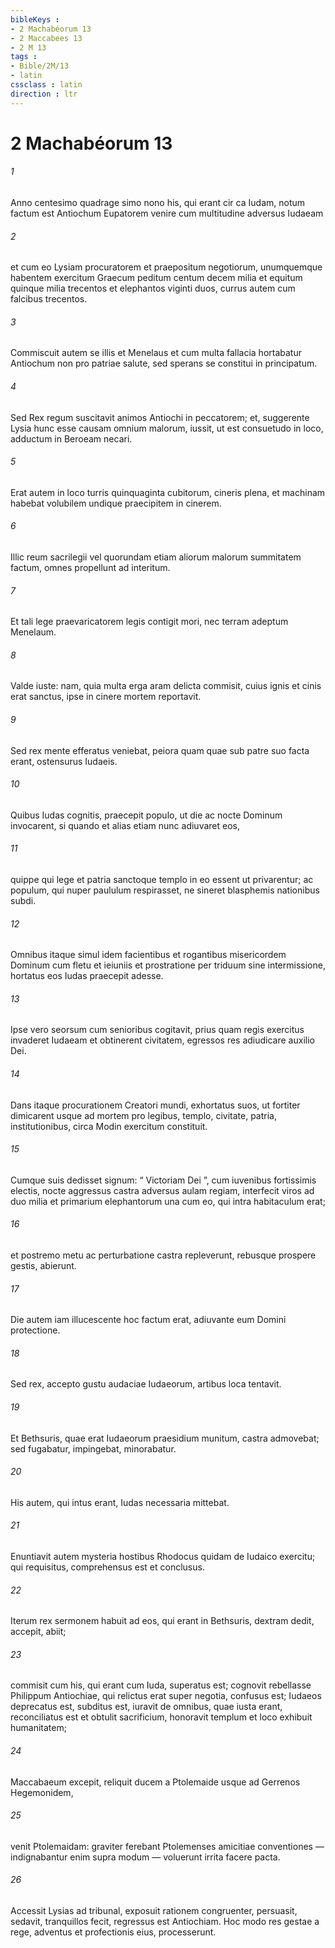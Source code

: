```yaml
---
bibleKeys : 
- 2 Machabéorum 13
- 2 Maccabees 13
- 2 M 13
tags : 
- Bible/2M/13
- latin
cssclass : latin
direction : ltr
---
```


# 2 Machabéorum 13

###### 1
Anno centesimo quadrage simo nono his, qui erant cir ca Iudam, notum factum est Antiochum Eupatorem venire cum multitudine adversus Iudaeam 
###### 2
et cum eo Lysiam procuratorem et praepositum negotiorum, unumquemque habentem exercitum Graecum peditum centum decem milia et equitum quinque milia trecentos et elephantos viginti duos, currus autem cum falcibus trecentos. 
###### 3
Commiscuit autem se illis et Menelaus et cum multa fallacia hortabatur Antiochum non pro patriae salute, sed sperans se constitui in principatum. 
###### 4
Sed Rex regum suscitavit animos Antiochi in peccatorem; et, suggerente Lysia hunc esse causam omnium malorum, iussit, ut est consuetudo in loco, adductum in Beroeam necari. 
###### 5
Erat autem in loco turris quinquaginta cubitorum, cineris plena, et machinam habebat volubilem undique praecipitem in cinerem. 
###### 6
Illic reum sacrilegii vel quorundam etiam aliorum malorum summitatem factum, omnes propellunt ad interitum. 
###### 7
Et tali lege praevaricatorem legis contigit mori, nec terram adeptum Menelaum. 
###### 8
Valde iuste: nam, quia multa erga aram delicta commisit, cuius ignis et cinis erat sanctus, ipse in cinere mortem reportavit.
###### 9
Sed rex mente efferatus veniebat, peiora quam quae sub patre suo facta erant, ostensurus Iudaeis. 
###### 10
Quibus Iudas cognitis, praecepit populo, ut die ac nocte Dominum invocarent, si quando et alias etiam nunc adiuvaret eos, 
###### 11
quippe qui lege et patria sanctoque templo in eo essent ut privarentur; ac populum, qui nuper paululum respirasset, ne sineret blasphemis nationibus subdi. 
###### 12
Omnibus itaque simul idem facientibus et rogantibus misericordem Dominum cum fletu et ieiuniis et prostratione per triduum sine intermissione, hortatus eos Iudas praecepit adesse. 
###### 13
Ipse vero seorsum cum senioribus cogitavit, prius quam regis exercitus invaderet Iudaeam et obtinerent civitatem, egressos res adiudicare auxilio Dei. 
###### 14
Dans itaque procurationem Creatori mundi, exhortatus suos, ut fortiter dimicarent usque ad mortem pro legibus, templo, civitate, patria, institutionibus, circa Modin exercitum constituit. 
###### 15
Cumque suis dedisset signum: “ Victoriam Dei ”, cum iuvenibus fortissimis electis, nocte aggressus castra adversus aulam regiam, interfecit viros ad duo milia et primarium elephantorum una cum eo, qui intra habitaculum erat; 
###### 16
et postremo metu ac perturbatione castra repleverunt, rebusque prospere gestis, abierunt. 
###### 17
Die autem iam illucescente hoc factum erat, adiuvante eum Domini protectione.
###### 18
Sed rex, accepto gustu audaciae Iudaeorum, artibus loca tentavit. 
###### 19
Et Bethsuris, quae erat Iudaeorum praesidium munitum, castra admovebat; sed fugabatur, impingebat, minorabatur. 
###### 20
His autem, qui intus erant, Iudas necessaria mittebat. 
###### 21
Enuntiavit autem mysteria hostibus Rhodocus quidam de Iudaico exercitu; qui requisitus, comprehensus est et conclusus.
###### 22
Iterum rex sermonem habuit ad eos, qui erant in Bethsuris, dextram dedit, accepit, abiit; 
###### 23
commisit cum his, qui erant cum Iuda, superatus est; cognovit rebellasse Philippum Antiochiae, qui relictus erat super negotia, confusus est; Iudaeos deprecatus est, subditus est, iuravit de omnibus, quae iusta erant, reconciliatus est et obtulit sacrificium, honoravit templum et loco exhibuit humanitatem; 
###### 24
Maccabaeum excepit, reliquit ducem a Ptolemaide usque ad Gerrenos Hegemonidem, 
###### 25
venit Ptolemaidam: graviter ferebant Ptolemenses amicitiae conventiones — indignabantur enim supra modum — voluerunt irrita facere pacta. 
###### 26
Accessit Lysias ad tribunal, exposuit rationem congruenter, persuasit, sedavit, tranquillos fecit, regressus est Antiochiam. Hoc modo res gestae a rege, adventus et profectionis eius, processerunt.
